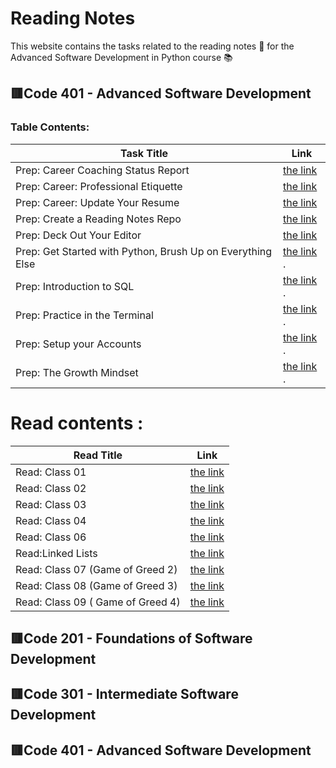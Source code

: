 # **Reading Notes**
This website contains the tasks related to the reading notes :page_facing_up: for the Advanced Software Development in Python course :books:
##  :red_square:Code 401 - Advanced Software Development
### Table Contents: 


| Task Title     | Link |
| -------------- | ----------- |
|Prep: Career Coaching Status Report	   |  [the link ](https://github.com/Eman-Alshaikh/reading-notes.github.io/blob/main/Prep:%20Career%20Coaching%20Status%20Report.md)       |
|Prep: Career: Professional Etiquette	  |  [the link ](https://docs.google.com/document/d/1WCtXLQnU1HBiG0tT7mIbFj4KQJ6SfUxVuQ9g0N3LO04/edit?usp=sharing)          |
|Prep: Career: Update Your Resume  |     [the link ](https://drive.google.com/file/d/1-ogBu1uXbgjkFa0qWu_X4zmH0HanEri3/view?usp=sharing)       |
 |Prep: Create a Reading Notes Repo|    [the link ](https://github.com/Eman-Alshaikh/reading-notes.github.io)           |
  |Prep: Deck Out Your Editor|    [the link ](reading-notes/README.md)           |
| Prep: Get Started with Python, Brush Up on Everything Else  | [the link ](https://github.com/Eman-Alshaikh/reading-notes.github.io/blob/main/Python).          |
| Prep: Introduction to SQL  |  [the link ](https://github.com/Eman-Alshaikh/reading-notes.github.io/blob/main/Prep:%20Introduction%20to%20SQL).      |
| Prep: Practice in the Terminal |  [the link ](reading-notes/Practice_in_the_Terminal.md).      |
| Prep: Setup your Accounts  |    [the link ](reading-notes/Prep_Setup_your_Accounts.md).      |
| Prep: The Growth Mindset  |    [the link ](reading-notes/Prep_Your_Mindset.md).      |



 
 
# Read contents : 

| Read Title     | Link |
| -------------- | ----------- |
 |Read: Class 01 |  [the link ](Read_Class_01)      |
|Read: Class 02   |  [the link ](Read_Class_02)      |
|Read: Class 03    |  [the link ](Read_Class_03)      |
|Read: Class 04   |  [the link ](readlass4)      |
 |Read: Class 06 |  [the link ](Read_Class_06)      |
 |Read:Linked Lists|  [the link ](Read_Linked_Lists)       |
 |Read: Class 07  (Game of Greed 2) |  [the link ](READ_7)      |
  |Read: Class 08  (Game of Greed 3) |  [the link ](read_8)      |
  |Read: Class 09  ( Game of Greed 4) |  [the link ](READ_9)      |

   
 


 

 
##  :red_square:Code 201 - Foundations of Software Development
## :red_square:Code 301 - Intermediate Software Development
## :red_square:Code 401 - Advanced Software Development

